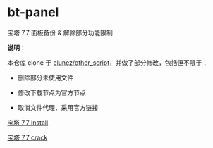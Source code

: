 # bt-panel
宝塔 7.7 面板备份 &amp; 解除部分功能限制



**说明**：

本仓库 clone 于 [elunez/other_script](https://github.com/elunez/other_script)，并做了部分修改，包括但不限于：

-   删除部分未使用文件

-   修改下载节点为官方节点

-   取消文件代理，采用官方链接

    

[宝塔 7.7 install](https://github.com/v2jun/bt-panel/tree/main/bt_7.7)

[宝塔 7.7 crack](https://github.com/v2jun/bt-panel/tree/main/bt_7.7_crack)


